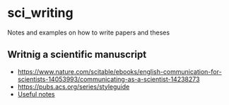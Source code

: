 # sci_writing
Notes and examples on how to write papers and theses




## Writnig a scientific manuscript

- https://www.nature.com/scitable/ebooks/english-communication-for-scientists-14053993/communicating-as-a-scientist-14238273
- https://pubs.acs.org/series/styleguide
- [Useful notes](https://www.dropbox.com/s/umrze0swj9krwrz/W%26P_booklet_9-1-16.pdf?dl=0q)
